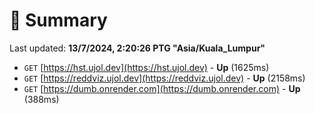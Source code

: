 # 📖 Summary
Last updated: **13/7/2024, 2:20:26 PTG "Asia/Kuala_Lumpur"**

- `GET` [https://hst.ujol.dev](https://hst.ujol.dev) - **Up** (1625ms)
- `GET` [https://reddviz.ujol.dev](https://reddviz.ujol.dev) - **Up** (2158ms)
- `GET` [https://dumb.onrender.com](https://dumb.onrender.com) - **Up** (388ms)
